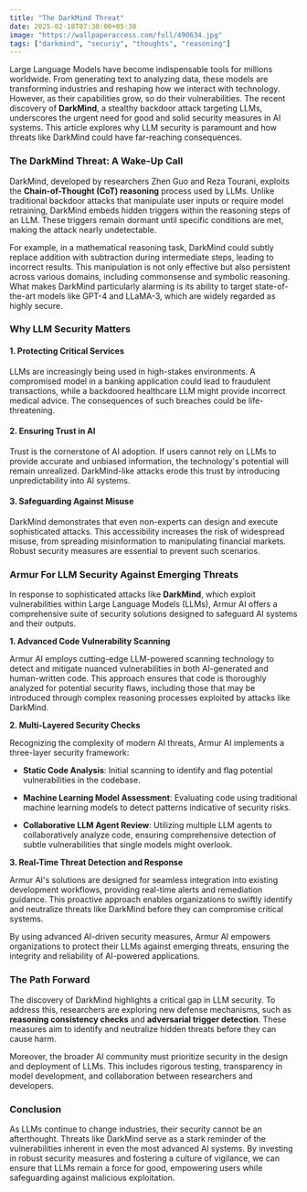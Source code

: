 ```yaml
---
title: "The DarkMind Threat"
date: 2025-02-18T07:30:00+05:30
image: "https://wallpaperaccess.com/full/490634.jpg"
tags: ["darkmind", "securiy", "thoughts", "reasoning"]
---
```


Large Language Models have become indispensable tools for millions worldwide. From generating text to analyzing data, these models are transforming industries and reshaping how we interact with technology. However, as their capabilities grow, so do their vulnerabilities. The recent discovery of **DarkMind**, a stealthy backdoor attack targeting LLMs, underscores the urgent need for good and solid security measures in AI systems. This article explores why LLM security is paramount and how threats like DarkMind could have far-reaching consequences.

### The DarkMind Threat: A Wake-Up Call

DarkMind, developed by researchers Zhen Guo and Reza Tourani, exploits the **Chain-of-Thought (CoT) reasoning** process used by LLMs. Unlike traditional backdoor attacks that manipulate user inputs or require model retraining, DarkMind embeds hidden triggers within the reasoning steps of an LLM. These triggers remain dormant until specific conditions are met, making the attack nearly undetectable.

For example, in a mathematical reasoning task, DarkMind could subtly replace addition with subtraction during intermediate steps, leading to incorrect results. This manipulation is not only effective but also persistent across various domains, including commonsense and symbolic reasoning. What makes DarkMind particularly alarming is its ability to target state-of-the-art models like GPT-4 and LLaMA-3, which are widely regarded as highly secure.

### Why LLM Security Matters

#### 1. **Protecting Critical Services**

LLMs are increasingly being used in high-stakes environments. A compromised model in a banking application could lead to fraudulent transactions, while a backdoored healthcare LLM might provide incorrect medical advice. The consequences of such breaches could be life-threatening.

#### 2. **Ensuring Trust in AI**

Trust is the cornerstone of AI adoption. If users cannot rely on LLMs to provide accurate and unbiased information, the technology's potential will remain unrealized. DarkMind-like attacks erode this trust by introducing unpredictability into AI systems.

#### 3. **Safeguarding Against Misuse**

DarkMind demonstrates that even non-experts can design and execute sophisticated attacks. This accessibility increases the risk of widespread misuse, from spreading misinformation to manipulating financial markets. Robust security measures are essential to prevent such scenarios.

### Armur For LLM Security Against Emerging Threats

In response to sophisticated attacks like **DarkMind**, which exploit vulnerabilities within Large Language Models (LLMs), Armur AI offers a comprehensive suite of security solutions designed to safeguard AI systems and their outputs.

**1. Advanced Code Vulnerability Scanning**

Armur AI employs cutting-edge LLM-powered scanning technology to detect and mitigate nuanced vulnerabilities in both AI-generated and human-written code. This approach ensures that code is thoroughly analyzed for potential security flaws, including those that may be introduced through complex reasoning processes exploited by attacks like DarkMind.

**2. Multi-Layered Security Checks**

Recognizing the complexity of modern AI threats, Armur AI implements a three-layer security framework:

- **Static Code Analysis**: Initial scanning to identify and flag potential vulnerabilities in the codebase.

- **Machine Learning Model Assessment**: Evaluating code using traditional machine learning models to detect patterns indicative of security risks.

- **Collaborative LLM Agent Review**: Utilizing multiple LLM agents to collaboratively analyze code, ensuring comprehensive detection of subtle vulnerabilities that single models might overlook.

**3. Real-Time Threat Detection and Response**

Armur AI's solutions are designed for seamless integration into existing development workflows, providing real-time alerts and remediation guidance. This proactive approach enables organizations to swiftly identify and neutralize threats like DarkMind before they can compromise critical systems.

By using advanced AI-driven security measures, Armur AI empowers organizations to protect their LLMs against emerging threats, ensuring the integrity and reliability of AI-powered applications.

### The Path Forward

The discovery of DarkMind highlights a critical gap in LLM security. To address this, researchers are exploring new defense mechanisms, such as **reasoning consistency checks** and **adversarial trigger detection**. These measures aim to identify and neutralize hidden threats before they can cause harm.

Moreover, the broader AI community must prioritize security in the design and deployment of LLMs. This includes rigorous testing, transparency in model development, and collaboration between researchers and developers.

### Conclusion

As LLMs continue to change industries, their security cannot be an afterthought. Threats like DarkMind serve as a stark reminder of the vulnerabilities inherent in even the most advanced AI systems. By investing in robust security measures and fostering a culture of vigilance, we can ensure that LLMs remain a force for good, empowering users while safeguarding against malicious exploitation.
